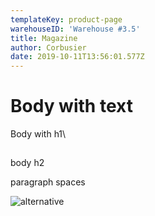 ```yaml
---
templateKey: product-page
warehouseID: 'Warehouse #3.5'
title: Magazine
author: Corbusier
date: 2019-10-11T13:56:01.577Z
---
```

# Body with text

Body with h1\

## 

body h2

paragraph spaces

![alternative](/img/anarchy-cover_0.jpg "Title")
